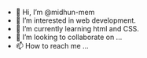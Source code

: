 - 👋 Hi, I’m @midhun-mem
- 👀 I’m interested in web development.
- 🌱 I’m currently learning html and CSS.
- 💞️ I’m looking to collaborate on ...
- 📫 How to reach me ...

<!---
midhun-mem/midhun-mem is a ✨ special ✨ repository because its `README.md` (this file) appears on your GitHub profile.
You can click the Preview link to take a look at your changes.
--->
